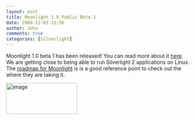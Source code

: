 ```yaml
---
layout: post
title: Moonlight 1.0 Public Beta 1
date: 2008-12-03 21:56
author: John
comments: true
categories: [Silverlight]
---
```

<p>Moonlight 1.0 beta 1 has been released! You can read more about it <a href="http://tirania.org/blog/archive/2008/Dec-02-1.html">here</a>. We are getting close to being able to run Silverlight 2 applications on Linux. The <a href="http://mono-project.com/MoonlightRoadmap">roadmap for Moonlight</a> is is a good reference point to check out the where they are taking it.</p>  <p><a href="http://images.johnpapa.net/wp-content/uploads/files/media/image/WindowsLiveWriter/Moonlight1.0PublicBeta1_1348C/image_2.png"><img title="image" style="border-right: 0px; border-top: 0px; display: inline; border-left: 0px; border-bottom: 0px" height="84" alt="image" src="http://images.johnpapa.net/wp-content/uploads/files/media/image/WindowsLiveWriter/Moonlight1.0PublicBeta1_1348C/image_thumb.png" width="193" border="0" /></a></p>

